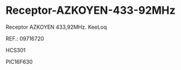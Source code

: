 # Receptor-AZKOYEN-433-92MHz

Receptor AZKOYEN 433,92MHz. KeeLoq

REF.: 09716720

HCS301

PIC16F630
